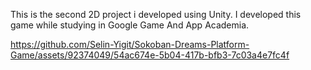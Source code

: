 This is the second 2D project i developed using Unity. I developed this game while studying in Google Game And App Academia.

https://github.com/Selin-Yigit/Sokoban-Dreams-Platform-Game/assets/92374049/54ac674e-5b04-417b-bfb3-7c03a4e7fc4f

